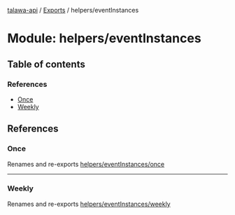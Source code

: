 [talawa-api](../README.md) / [Exports](../modules.md) / helpers/eventInstances

# Module: helpers/eventInstances

## Table of contents

### References

- [Once](helpers_eventInstances.md#once)
- [Weekly](helpers_eventInstances.md#weekly)

## References

### Once

Renames and re-exports [helpers/eventInstances/once](helpers_eventInstances_once.md)

---

### Weekly

Renames and re-exports [helpers/eventInstances/weekly](helpers_eventInstances_weekly.md)
